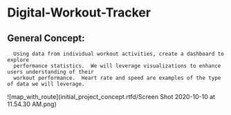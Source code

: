 # Digital-Workout-Tracker

## General Concept:
	  Using data from individual workout activities, create a dashboard to explore
	  performance statistics.  We will leverage visualizations to enhance users understanding of their
	  workout performance.  Heart rate and speed are examples of the type of data we will leverage.

![map_with_route](initial_project_concept.rtfd/Screen Shot 2020-10-10 at 11.54.30 AM.png)
